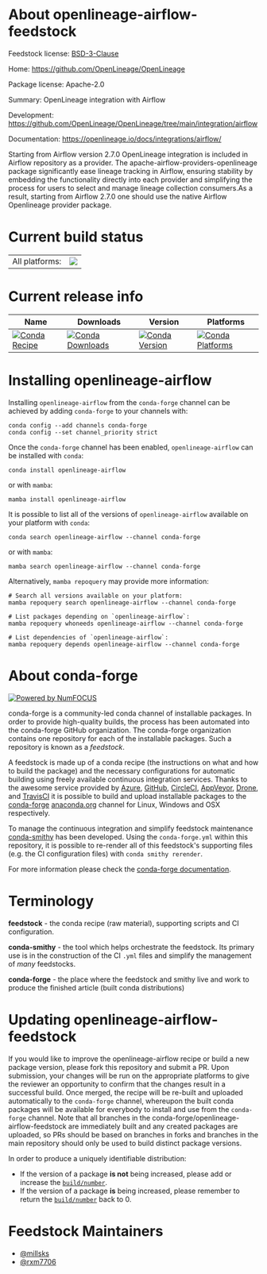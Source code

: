 About openlineage-airflow-feedstock
===================================

Feedstock license: [BSD-3-Clause](https://github.com/conda-forge/openlineage-airflow-feedstock/blob/main/LICENSE.txt)

Home: https://github.com/OpenLineage/OpenLineage

Package license: Apache-2.0

Summary: OpenLineage integration with Airflow

Development: https://github.com/OpenLineage/OpenLineage/tree/main/integration/airflow

Documentation: https://openlineage.io/docs/integrations/airflow/

Starting from Airflow version 2.7.0 OpenLineage integration is included in Airflow repository as a provider. The apache-airflow-providers-openlineage package significantly ease lineage tracking in Airflow, ensuring stability by embedding the functionality directly into each provider and simplifying the process for users to select and manage lineage collection consumers.As a result, starting from Airflow 2.7.0 one should use the native Airflow Openlineage provider package.

Current build status
====================


<table><tr><td>All platforms:</td>
    <td>
      <a href="https://dev.azure.com/conda-forge/feedstock-builds/_build/latest?definitionId=20023&branchName=main">
        <img src="https://dev.azure.com/conda-forge/feedstock-builds/_apis/build/status/openlineage-airflow-feedstock?branchName=main">
      </a>
    </td>
  </tr>
</table>

Current release info
====================

| Name | Downloads | Version | Platforms |
| --- | --- | --- | --- |
| [![Conda Recipe](https://img.shields.io/badge/recipe-openlineage--airflow-green.svg)](https://anaconda.org/conda-forge/openlineage-airflow) | [![Conda Downloads](https://img.shields.io/conda/dn/conda-forge/openlineage-airflow.svg)](https://anaconda.org/conda-forge/openlineage-airflow) | [![Conda Version](https://img.shields.io/conda/vn/conda-forge/openlineage-airflow.svg)](https://anaconda.org/conda-forge/openlineage-airflow) | [![Conda Platforms](https://img.shields.io/conda/pn/conda-forge/openlineage-airflow.svg)](https://anaconda.org/conda-forge/openlineage-airflow) |

Installing openlineage-airflow
==============================

Installing `openlineage-airflow` from the `conda-forge` channel can be achieved by adding `conda-forge` to your channels with:

```
conda config --add channels conda-forge
conda config --set channel_priority strict
```

Once the `conda-forge` channel has been enabled, `openlineage-airflow` can be installed with `conda`:

```
conda install openlineage-airflow
```

or with `mamba`:

```
mamba install openlineage-airflow
```

It is possible to list all of the versions of `openlineage-airflow` available on your platform with `conda`:

```
conda search openlineage-airflow --channel conda-forge
```

or with `mamba`:

```
mamba search openlineage-airflow --channel conda-forge
```

Alternatively, `mamba repoquery` may provide more information:

```
# Search all versions available on your platform:
mamba repoquery search openlineage-airflow --channel conda-forge

# List packages depending on `openlineage-airflow`:
mamba repoquery whoneeds openlineage-airflow --channel conda-forge

# List dependencies of `openlineage-airflow`:
mamba repoquery depends openlineage-airflow --channel conda-forge
```


About conda-forge
=================

[![Powered by
NumFOCUS](https://img.shields.io/badge/powered%20by-NumFOCUS-orange.svg?style=flat&colorA=E1523D&colorB=007D8A)](https://numfocus.org)

conda-forge is a community-led conda channel of installable packages.
In order to provide high-quality builds, the process has been automated into the
conda-forge GitHub organization. The conda-forge organization contains one repository
for each of the installable packages. Such a repository is known as a *feedstock*.

A feedstock is made up of a conda recipe (the instructions on what and how to build
the package) and the necessary configurations for automatic building using freely
available continuous integration services. Thanks to the awesome service provided by
[Azure](https://azure.microsoft.com/en-us/services/devops/), [GitHub](https://github.com/),
[CircleCI](https://circleci.com/), [AppVeyor](https://www.appveyor.com/),
[Drone](https://cloud.drone.io/welcome), and [TravisCI](https://travis-ci.com/)
it is possible to build and upload installable packages to the
[conda-forge](https://anaconda.org/conda-forge) [anaconda.org](https://anaconda.org/)
channel for Linux, Windows and OSX respectively.

To manage the continuous integration and simplify feedstock maintenance
[conda-smithy](https://github.com/conda-forge/conda-smithy) has been developed.
Using the ``conda-forge.yml`` within this repository, it is possible to re-render all of
this feedstock's supporting files (e.g. the CI configuration files) with ``conda smithy rerender``.

For more information please check the [conda-forge documentation](https://conda-forge.org/docs/).

Terminology
===========

**feedstock** - the conda recipe (raw material), supporting scripts and CI configuration.

**conda-smithy** - the tool which helps orchestrate the feedstock.
                   Its primary use is in the construction of the CI ``.yml`` files
                   and simplify the management of *many* feedstocks.

**conda-forge** - the place where the feedstock and smithy live and work to
                  produce the finished article (built conda distributions)


Updating openlineage-airflow-feedstock
======================================

If you would like to improve the openlineage-airflow recipe or build a new
package version, please fork this repository and submit a PR. Upon submission,
your changes will be run on the appropriate platforms to give the reviewer an
opportunity to confirm that the changes result in a successful build. Once
merged, the recipe will be re-built and uploaded automatically to the
`conda-forge` channel, whereupon the built conda packages will be available for
everybody to install and use from the `conda-forge` channel.
Note that all branches in the conda-forge/openlineage-airflow-feedstock are
immediately built and any created packages are uploaded, so PRs should be based
on branches in forks and branches in the main repository should only be used to
build distinct package versions.

In order to produce a uniquely identifiable distribution:
 * If the version of a package **is not** being increased, please add or increase
   the [``build/number``](https://docs.conda.io/projects/conda-build/en/latest/resources/define-metadata.html#build-number-and-string).
 * If the version of a package **is** being increased, please remember to return
   the [``build/number``](https://docs.conda.io/projects/conda-build/en/latest/resources/define-metadata.html#build-number-and-string)
   back to 0.

Feedstock Maintainers
=====================

* [@millsks](https://github.com/millsks/)
* [@rxm7706](https://github.com/rxm7706/)

